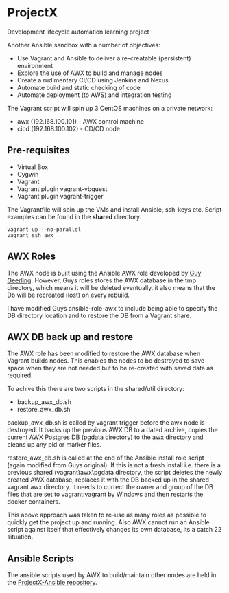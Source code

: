 ProjectX
========

Development lifecycle automation learning project

Another Ansible sandbox with a number of objectives:

* Use Vagrant and Ansible to deliver a re-creatable (persistent) environment
* Explore the use of AWX to build and manage nodes
* Create a rudimentary CI/CD using Jenkins and Nexus
* Automate build and static checking of code
* Automate deployment (to AWS) and integration testing

The Vagrant script will spin up 3 CentOS machines on a private network:

* awx (192.168.100.101) - AWX control machine
* cicd  (192.168.100.102) - CD/CD node

Pre-requisites
--------------

* Virtual Box
* Cygwin
* Vagrant
* Vagrant plugin vagrant-vbguest
* Vagrant plugin vagrant-trigger

The Vagrantfile will spin up the VMs and install Ansible, ssh-keys etc. Script examples can be found in the **shared** directory.

```
vagrant up --no-parallel
vagrant ssh awx
```

AWX Roles
---------
The AWX node is built using the Ansible AWX role developed by [Guy Geerling](https://github.com/geerlingguy/ansible-role-awx). However, Guys roles stores the AWX database in the tmp directory, which means it will be deleted eventually. it also means that the Db will be recreated (lost) on every rebuild.

I have modified Guys ansible-role-awx to include being able to specify the DB directory location and to restore the DB from a Vagrant share.

AWX DB back up and restore
--------------------------
The AWX role has been modified to restore the AWX database when Vagrant builds nodes. This enables the nodes to be destroyed to save space when they are not needed but to be re-created with saved data as required.

To achive this there are two scripts in the shared/util directory:
* backup_awx_db.sh
* restore_awx_db.sh

backup_awx_db.sh is called by vagrant trigger before the awx node is destroyed. It backs up the previous AWX DB to a dated archive, copies the current AWX Postgres DB (pgdata directory) to the awx directory and cleans up any pid or marker files.

restore_awx_db.sh is called at the end of the Ansible install role script (again modified from Guys original). If this is not a fresh install i.e. there is a previous shared (vagrant)awx\pgdata directory, the script deletes the newly created AWX database, replaces it with the DB backed up in the shared vagrant awx directory. It needs to correct the owner and group of the DB files that are set to vagrant:vagrant by Windows and then restarts the docker containers.

This above approach was taken to re-use as many roles as possible to quickly get the project up and running. Also AWX cannot run an Ansible script against itself that effectively changes its own database, its a catch 22 situation.

Ansible Scripts
---------------
The ansible scripts used by AWX to build/maintain other nodes are held in the [ProjectX-Ansible repository](https://github.com/AgentCormac/ProjectX-Ansible).
